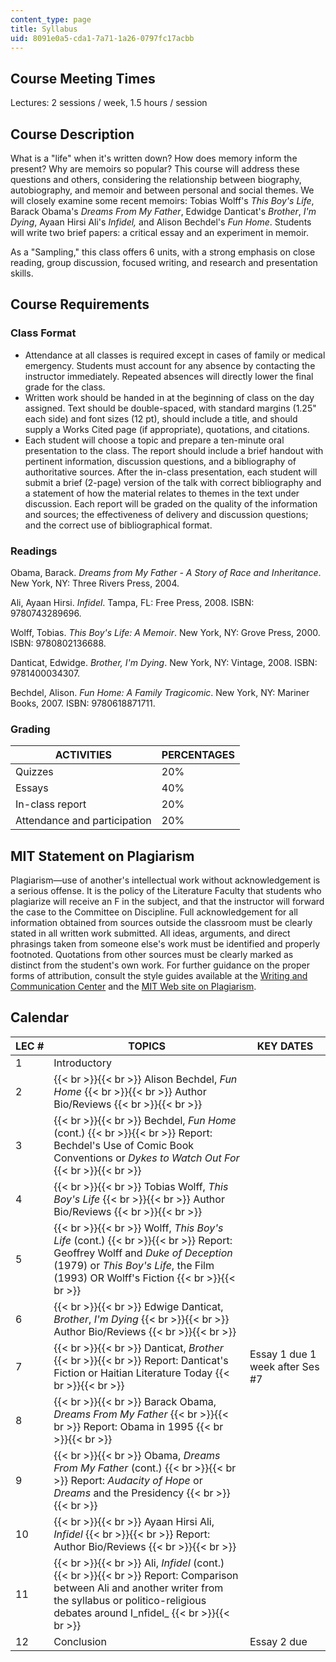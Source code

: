 ```yaml
---
content_type: page
title: Syllabus
uid: 8091e0a5-cda1-7a71-1a26-0797fc17acbb
---
```


Course Meeting Times
--------------------

Lectures: 2 sessions / week, 1.5 hours / session

Course Description
------------------

What is a "life" when it's written down? How does memory inform the present? Why are memoirs so popular? This course will address these questions and others, considering the relationship between biography, autobiography, and memoir and between personal and social themes. We will closely examine some recent memoirs: Tobias Wolff's _This Boy's Life_, Barack Obama's _Dreams From My Father_, Edwidge Danticat's _Brother_, _I'm Dying_, Ayaan Hirsi Ali's _Infidel,_ and Alison Bechdel's _Fun Home_. Students will write two brief papers: a critical essay and an experiment in memoir.

As a "Sampling," this class offers 6 units, with a strong emphasis on close reading, group discussion, focused writing, and research and presentation skills.

Course Requirements
-------------------

### Class Format

*   Attendance at all classes is required except in cases of family or medical emergency. Students must account for any absence by contacting the instructor immediately. Repeated absences will directly lower the final grade for the class.
*   Written work should be handed in at the beginning of class on the day assigned. Text should be double-spaced, with standard margins (1.25" each side) and font sizes (12 pt), should include a title, and should supply a Works Cited page (if appropriate), quotations, and citations.
*   Each student will choose a topic and prepare a ten-minute oral presentation to the class. The report should include a brief handout with pertinent information, discussion questions, and a bibliography of authoritative sources. After the in-class presentation, each student will submit a brief (2-page) version of the talk with correct bibliography and a statement of how the material relates to themes in the text under discussion. Each report will be graded on the quality of the information and sources; the effectiveness of delivery and discussion questions; and the correct use of bibliographical format.

### Readings

Obama, Barack. _Dreams from My Father - A Story of Race and Inheritance_. New York, NY: Three Rivers Press, 2004.

Ali, Ayaan Hirsi. _Infidel_. Tampa, FL: Free Press, 2008. ISBN: 9780743289696.

Wolff, Tobias. _This Boy's Life: A Memoir_. New York, NY: Grove Press, 2000. ISBN: 9780802136688.

Danticat, Edwidge. _Brother, I'm Dying_. New York, NY: Vintage, 2008. ISBN: 9781400034307.

Bechdel, Alison. _Fun Home: A Family Tragicomic_. New York, NY: Mariner Books, 2007. ISBN: 9780618871711.

### Grading

| ACTIVITIES | PERCENTAGES |
| --- | --- |
| Quizzes | 20% |
| Essays | 40% |
| In-class report | 20% |
| Attendance and participation | 20% 

MIT Statement on Plagiarism
---------------------------

Plagiarism—use of another's intellectual work without acknowledgement is a serious offense. It is the policy of the Literature Faculty that students who plagiarize will receive an F in the subject, and that the instructor will forward the case to the Committee on Discipline. Full acknowledgement for all information obtained from sources outside the classroom must be clearly stated in all written work submitted. All ideas, arguments, and direct phrasings taken from someone else's work must be identified and properly footnoted. Quotations from other sources must be clearly marked as distinct from the student's own work. For further guidance on the proper forms of attribution, consult the style guides available at the [Writing and Communication Center](http://cmsw.mit.edu/writing-and-communication-center/) and the [MIT Web site on Plagiarism](http://cmsw.mit.edu/writing-and-communication-center/avoiding-plagiarism/).

Calendar
--------

| LEC # | TOPICS | KEY DATES |
| --- | --- | --- |
| 1 | Introductory | &nbsp; |
| 2 |  {{< br >}}{{< br >}} Alison Bechdel, _Fun Home_ {{< br >}}{{< br >}} Author Bio/Reviews {{< br >}}{{< br >}}  | &nbsp; |
| 3 |  {{< br >}}{{< br >}} Bechdel, _Fun Home_ (cont.) {{< br >}}{{< br >}} Report: Bechdel's Use of Comic Book Conventions or _Dykes to Watch Out For_ {{< br >}}{{< br >}}  | &nbsp; |
| 4 |  {{< br >}}{{< br >}} Tobias Wolff, _This Boy's Life_ {{< br >}}{{< br >}} Author Bio/Reviews {{< br >}}{{< br >}}  | &nbsp; |
| 5 |  {{< br >}}{{< br >}} Wolff, _This Boy's Life_ (cont.) {{< br >}}{{< br >}} Report: Geoffrey Wolff and _Duke of Deception_ (1979) or _This Boy's Life_, the Film (1993) OR Wolff's Fiction {{< br >}}{{< br >}}  | &nbsp; |
| 6 |  {{< br >}}{{< br >}} Edwige Danticat, _Brother_, _I'm Dying_ {{< br >}}{{< br >}} Author Bio/Reviews {{< br >}}{{< br >}}  | &nbsp; |
| 7 |  {{< br >}}{{< br >}} Danticat, _Brother_ {{< br >}}{{< br >}} Report: Danticat's Fiction or Haitian Literature Today {{< br >}}{{< br >}}  | Essay 1 due 1 week after Ses #7 |
| 8 |  {{< br >}}{{< br >}} Barack Obama, _Dreams From My Father_ {{< br >}}{{< br >}} Report: Obama in 1995 {{< br >}}{{< br >}}  | &nbsp; |
| 9 |  {{< br >}}{{< br >}} Obama, _Dreams From My Father_ (cont.) {{< br >}}{{< br >}} Report: _Audacity of Hope_ or _Dreams_ and the Presidency {{< br >}}{{< br >}}  | &nbsp; |
| 10 |  {{< br >}}{{< br >}} Ayaan Hirsi Ali, _Infidel_ {{< br >}}{{< br >}} Report: Author Bio/Reviews {{< br >}}{{< br >}}  | &nbsp; |
| 11 |  {{< br >}}{{< br >}} Ali, _Infidel_ (cont.) {{< br >}}{{< br >}} Report: Comparison between Ali and another writer from the syllabus or politico-religious debates around I_nfidel_ {{< br >}}{{< br >}}  | &nbsp; |
| 12 | Conclusion | Essay 2 due